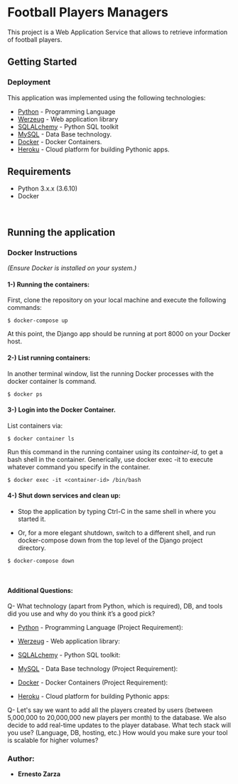 # Football Players Managers

This project is a  Web Application Service that allows to retrieve information of football players.


## Getting Started

### Deployment

This application was implemented using the following technologies:

* [Python](https://www.python.org/) - Programming Language
* [Werzeug](https://werkzeug.palletsprojects.com/) - Web application library
* [SQLALchemy](https://www.sqlalchemy.org/) - Python SQL toolkit
* [MySQL](https://www.mysql.com/) - Data Base technology.
* [Docker](https://www.docker.com/) - Docker Containers.
* [Heroku](https://www.heroku.com/) - Cloud platform for building Pythonic apps.


## Requirements

* Python 3.x.x (3.6.10)
* Docker

<br/>

## Running the application 

### Docker Instructions

*(Ensure Docker is installed on your system.)*

#### 1-) Running the containers:

First, clone the repository on your local machine and execute the following commands:

```
$ docker-compose up
```

At this point, the Django app should be running at port 8000 on your Docker host.


#### 2-) List running containers:

In another terminal window, list the running Docker processes with the docker container ls command.

```
$ docker ps
```


#### 3-) Login into the Docker Container.

List containers via:

```
$ docker container ls
```

Run this command in the running container using its *container-id*, to get a bash shell in the container. 
Generically, use docker exec -it <container name> <command> to execute whatever command you specify in the container.

```
$ docker exec -it <container-id> /bin/bash
```


#### 4-) Shut down services and clean up:

- Stop the application by typing Ctrl-C in the same shell in where you started it.

- Or, for a more elegant shutdown, switch to a different shell, and run docker-compose down from the top level of the Django project directory.

```
$ docker-compose down
```
<br/>


#### Additional Questions:

Q- What technology (apart from Python, which is required), DB, and tools did you use
and why do you think it’s a good pick?

* [Python](https://www.python.org/) - Programming Language (Project Requirement):



* [Werzeug](https://werkzeug.palletsprojects.com/) - Web application library:


* [SQLALchemy](https://www.sqlalchemy.org/) - Python SQL toolkit:


* [MySQL](https://www.mysql.com/) - Data Base technology (Project Requirement):


* [Docker](https://www.docker.com/) - Docker Containers (Project Requirement):


* [Heroku](https://www.heroku.com/) - Cloud platform for building Pythonic apps:




Q- Let's say we want to add all the players created by users (between 5,000,000 to
20,000,000 new players per month) to the database. We also decide to add real-time
updates to the player database. What tech stack will you use? (Language, DB,
hosting, etc.) How would you make sure your tool is scalable for higher volumes? 


### Author:

* **Ernesto Zarza**